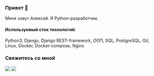 ### Привет 👋

Меня зовут Алексей. Я Python-разработчик.

#### Используемый стек технологий:

Python3, Django, Django REST-framework, ООП, SQL, PostgreSQL, Git, Linux, Docker, Docker-compose, Nginx

### Свяжитесь со мной
<a href="http://t.me/alxshvalev/"><img src="https://img.shields.io/badge/Telegram-gray"></a>
<a href="mailto:shvalevalx@gmail.com"><img src="https://img.shields.io/badge/E-mail-gray"></a>

